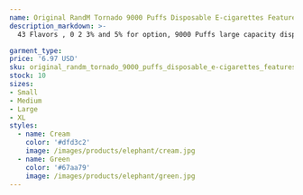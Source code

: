 ```yaml
---
name: Original RandM Tornado 9000 Puffs Disposable E-cigarettes Features 18ml Vape 0/2/3/5% Rechargeable 850mAh Integrated Battery Associated 43 F
description_markdown: >-
  43 Flavors , 0 2 3% and 5% for option, 9000 Puffs large capacity disposable device Nice design, no stuck We have our own factories. All products will be shipped Fast, Air flow adjustable, customize your vaping experience We are committed to the electronic tobacco industry, Our company has 5 years of experience. We have been in this field for years insist of supplying top products with competitive price. Airflow Control, Please don't hesitate to contact us if you have any questions or concerns before or after your purchase..syi

garment_type:
price: '6.97 USD'
sku: original_randm_tornado_9000_puffs_disposable_e-cigarettes_features_18ml_vape_0/2/3/5%_rechargeable_850mah_integrated_battery_associated_43_f
stock: 10
sizes:
- Small
- Medium
- Large
- XL
styles:
  - name: Cream
    color: '#dfd3c2'
    image: /images/products/elephant/cream.jpg
  - name: Green
    color: '#67aa79'
    image: /images/products/elephant/green.jpg
---
```

